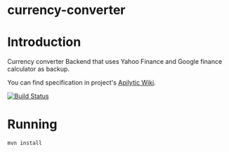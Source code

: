 currency-converter
==================

# Introduction

Currency converter Backend that uses Yahoo Finance and Google finance calculator as backup.

You can find specification in project's [Apilytic Wiki][].

[![Build Status](https://travis-ci.org/Apilytic/currency-converter.png?branch=master)](https://travis-ci.org/Apilytic/currency-converter)

# Running

	mvn install

[Apilytic Wiki]: https://github.com/Apilytic/currency-converter/wiki

